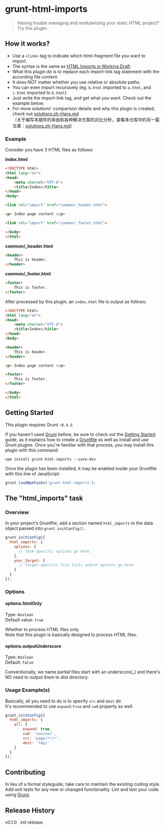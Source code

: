 # grunt-html-imports

> Having trouble managing and modularizing your static HTML project?  
  Try this plugin.

## How it works?

- Use a `<link>` tag to indicate which html-fragment file you want to import.
- The syntax is the same as [HTML Imports in Working Draft](https://developer.mozilla.org/en-US/docs/Web/Web_Components/HTML_Imports).
- What this plugin do is to replace each import-link tag statement with the according file content.
- It does NOT matter whether you use relative or absolute paths.
- You can even import recursively (eg. `b.html` imported to `a.html`, and `c.html` imported to `b.html`)
- Just write the import-link tag, and get what you want. Check out the example below.
- For more solutions' comparison details and why this plugin is created, check out [solutions.zh-Hans.md](solutions.zh-Hans.md)  
  （关于编写本插件的来由和各种解决方案的对比分析，查看本仓库中的另一篇文章：[solutions.zh-Hans.md](solutions.zh-Hans.md)）

### Example

Consider you have 3 HTML files as follows:

**index.html**
```html
<!DOCTYPE html>
<html lang="en">
<head>
    <meta charset="UTF-8">
    <title>Index</title>
</head>
<body>

<link rel="import" href="common/_header.html">

<p> Index page content </p>

<link rel="import" href="common/_footer.html">

</body>
</html>
```

**common/_header.html**
```html
<header>
    This is header.
</header>
```

**common/_footer.html**
```html
<footer>
    This is footer.
</footer>
```

After processed by this plugin, an `index.html` file is output as follows:
```html
<!DOCTYPE html>
<html lang="en">
<head>
    <meta charset="UTF-8">
    <title>Index</title>
</head>
<body>

<header>
    This is header.
</header>

<p> Index page content </p>

<footer>
    This is footer.
</footer>

</body>
</html>
```


## Getting Started
This plugin requires Grunt `~0.4.5`

If you haven't used [Grunt](http://gruntjs.com/) before, be sure to check out the [Getting Started](http://gruntjs.com/getting-started) guide, as it explains how to create a [Gruntfile](http://gruntjs.com/sample-gruntfile) as well as install and use Grunt plugins. Once you're familiar with that process, you may install this plugin with this command:

```shell
npm install grunt-html-imports --save-dev
```

Once the plugin has been installed, it may be enabled inside your Gruntfile with this line of JavaScript:

```js
grunt.loadNpmTasks('grunt-html-imports');
```

## The "html_imports" task

### Overview
In your project's Gruntfile, add a section named `html_imports` to the data object passed into `grunt.initConfig()`.

```js
grunt.initConfig({
  html_imports: {
    options: {
      // Task-specific options go here.
    },
    your_target: {
      // Target-specific file lists and/or options go here.
    }
  }
});
```

### Options

#### options.htmlOnly
Type: `Boolean`  
Default value: `true`

Whether to process HTML files only.  
Note that this plugin is basically designed to process HTML files.

#### options.outputUnderscore
Type: `Boolean`  
Default: `false`

Conventionally, we name partial files start with an underscore(_) and there's NO need to output them to dist directory.
          

### Usage Example(s)

Basically, all you need to do is to specify `src` and `dest` dir.  
It's recommended to use `expand:true` and `cwd` property as well.

```js
grunt.initConfig({
  html_imports: {
    all: {
        expand: true,
        cwd: 'source/',
        src: 'page/**/*',
        dest: 'tmp/'
    }
  }
});
```

## Contributing
In lieu of a formal styleguide, take care to maintain the existing coding style. Add unit tests for any new or changed functionality. Lint and test your code using [Grunt](http://gruntjs.com/).

## Release History
v0.1.0 &nbsp; init release.